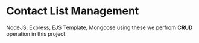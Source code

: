 # Contact List Management

NodeJS, Express, EJS Template, Mongoose using these we perfrom **CRUD** operation in this project.
